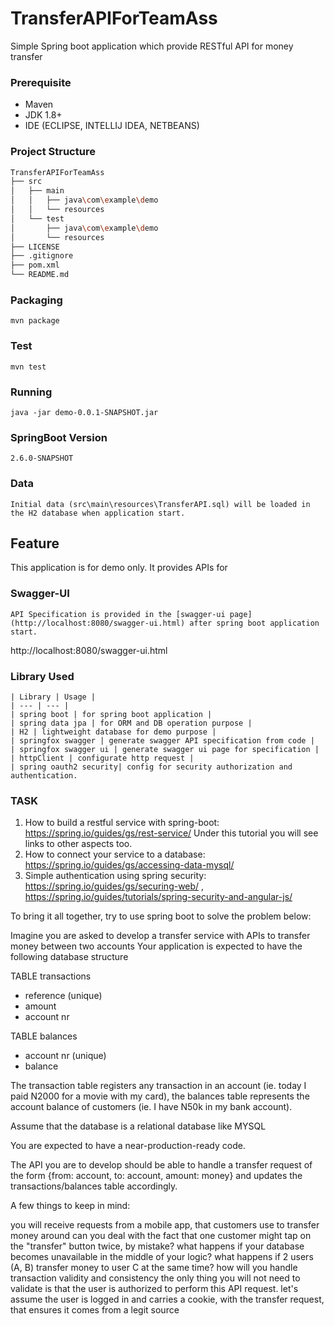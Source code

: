 # TransferAPIForTeamAss
Simple Spring boot application which provide RESTful API for money transfer

### Prerequisite
- Maven
- JDK 1.8+
- IDE (ECLIPSE, INTELLIJ IDEA, NETBEANS)
### Project Structure
```bash
TransferAPIForTeamAss
├── src
│   ├── main
│   │   ├── java\com\example\demo
│   │   └── resources
│   └── test
│       ├── java\com\example\demo
│       └── resources
├── LICENSE
├── .gitignore
├── pom.xml
└── README.md
```
### Packaging
```
mvn package
```
### Test
```
mvn test
```
### Running
```
java -jar demo-0.0.1-SNAPSHOT.jar
```

### SpringBoot Version
```
2.6.0-SNAPSHOT
```
### Data
```
Initial data (src\main\resources\TransferAPI.sql) will be loaded in the H2 database when application start.
```
## Feature
This application is for demo only. It provides APIs for
### Swagger-UI
```
API Specification is provided in the [swagger-ui page](http://localhost:8080/swagger-ui.html) after spring boot application start.
```
http://localhost:8080/swagger-ui.html

### Library Used
```
| Library | Usage |
| --- | --- |
| spring boot | for spring boot application |
| spring data jpa | for ORM and DB operation purpose |
| H2 | lightweight database for demo purpose |
| springfox swagger | generate swagger API specification from code |
| springfox swagger ui | generate swagger ui page for specification |
| httpClient | configurate http request |
| spring oauth2 security| config for security authorization and authentication.
```
### TASK
1. How to build a restful service with spring-boot: https://spring.io/guides/gs/rest-service/ Under this tutorial you will see links to other aspects too.
2. How to connect your service to a database: https://spring.io/guides/gs/accessing-data-mysql/
3. Simple authentication using spring security: https://spring.io/guides/gs/securing-web/ , https://spring.io/guides/tutorials/spring-security-and-angular-js/

To bring it all together, try to use spring boot to solve the problem below:

Imagine you are asked to develop a transfer service with APIs to transfer money between two accounts
Your application is expected to have the following database structure

TABLE transactions
  - reference (unique)
  - amount
  - account nr

TABLE balances
  - account nr (unique)
  - balance

The transaction table registers any transaction in an account (ie. today I paid N2000 for a movie with my card), the balances table represents the account balance of customers (ie. I have N50k in my bank account).

Assume that the database is a relational database like MYSQL

You are expected to have a near-production-ready code.

The API you are to develop should be able to handle a transfer request of the form {from: account, to: account, amount: money} and updates the transactions/balances table accordingly.

A few things to keep in mind:

you will receive requests from a mobile app, that customers use to transfer money around
can you deal with the fact that one customer might tap on the "transfer" button twice, by mistake?
what happens if your database becomes unavailable in the middle of your logic?
what happens if 2 users (A, B) transfer money to user C at the same time?
how will you handle transaction validity and consistency
the only thing you will not need to validate is that the user is authorized to perform this API request. let's assume the user is logged in and carries a cookie, with the transfer request, that ensures it comes from a legit source
